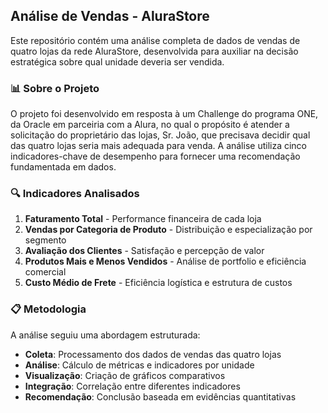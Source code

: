 ## Análise de Vendas - AluraStore

Este repositório contém uma análise completa de dados de vendas de quatro lojas da rede AluraStore, desenvolvida para auxiliar na decisão estratégica sobre qual unidade deveria ser vendida.

### 📊 Sobre o Projeto
O projeto foi desenvolvido em resposta à um Challenge do programa ONE, da Oracle em parceiria com a Alura, no qual o propósito é atender a solicitação do proprietário das lojas, Sr. João, que precisava decidir qual das quatro lojas seria mais adequada para venda. A análise utiliza cinco indicadores-chave de desempenho para fornecer uma recomendação fundamentada em dados.

### 🔍 Indicadores Analisados
1. **Faturamento Total** - Performance financeira de cada loja
2. **Vendas por Categoria de Produto** - Distribuição e especialização por segmento
3. **Avaliação dos Clientes** - Satisfação e percepção de valor
4. **Produtos Mais e Menos Vendidos** - Análise de portfolio e eficiência comercial
5. **Custo Médio de Frete** - Eficiência logística e estrutura de custos

### 📋 Metodologia
A análise seguiu uma abordagem estruturada:
* **Coleta**: Processamento dos dados de vendas das quatro lojas
* **Análise**: Cálculo de métricas e indicadores por unidade
* **Visualização**: Criação de gráficos comparativos
* **Integração**: Correlação entre diferentes indicadores
* **Recomendação**: Conclusão baseada em evidências quantitativas
